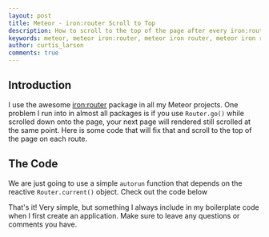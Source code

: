 ```yaml
---
layout: post
title: Meteor - iron:router Scroll to Top
description: How to scroll to the top of the page after every iron:router route.
keywords: meteor, meteor iron:router, meteor iron router, meteor iron router, iron router, iron:router scroll, scroll to top, meteor scroll, meteor scroll to top, meteor iron:router scroll to top, iron:router scroll to top
author: curtis_larson
comments: true
---
```


## Introduction

I use the awesome [iron:router](https://github.com/iron-meteor/iron-router) package in all my Meteor projects. One problem I run into in almost all packages is if you use `Router.go()` while scrolled down onto the page, your next page will rendered still scrolled at the same point. Here is some code that will fix that and scroll to the top of the page on each route.

## The Code

We are just going to use a simple `autorun` function that depends on the reactive `Router.current()` object. Check out the code below

<script src="https://gist.github.com/quackware/a66c39297edd0c139446.js"></script>

That's it! Very simple, but something I always include in my boilerplate code when I first create an application. Make sure to leave any questions or comments you have.
